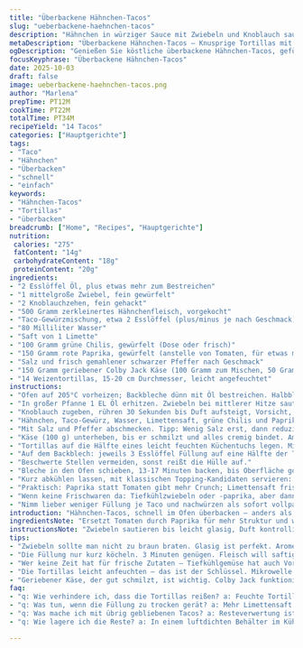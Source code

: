 ```yaml
---
title: "Überbackene Hähnchen-Tacos"
slug: "ueberbackene-haehnchen-tacos"
description: "Hähnchen in würziger Sauce mit Zwiebeln und Knoblauch sautiert, zusammen mit Limettensaft und grünen Chilis. Mit Käse vermischt, in vorgewärmte Tortillas gefüllt, dann knusprig überbacken. Die Zubereitung setzt auf sensorische Hinweise: Zwiebeln weich und duftend, Käse geschmolzen, Tortillas biegsam. Mikro und Backofen im Zusammenspiel, um Bruch zu vermeiden. Ideal für schnelle Abende, ersetzt Tomaten durch frische Paprika für mehr Biss. Die Vorgehensweise punktet mit Minimalaufwand, maximaler Kontrolle, damit keine Tränen beim Aufreißen der Tortilla fließen. "
metaDescription: "Überbackene Hähnchen-Tacos – Knusprige Tortillas mit würziger Füllung; perfekt für schnelle Abende"
ogDescription: "Genießen Sie köstliche überbackene Hähnchen-Tacos, gefüllt mit zartem Hähnchen und Käse; einfach und schnell zubereitet"
focusKeyphrase: "Überbackene Hähnchen-Tacos"
date: 2025-10-03
draft: false
image: ueberbackene-haehnchen-tacos.png
author: "Marlena"
prepTime: PT12M
cookTime: PT22M
totalTime: PT34M
recipeYield: "14 Tacos"
categories: ["Hauptgerichte"]
tags:
- "Taco"
- "Hähnchen"
- "Überbacken"
- "schnell"
- "einfach"
keywords:
- "Hähnchen-Tacos"
- "Tortillas"
- "überbacken"
breadcrumb: ["Home", "Recipes", "Hauptgerichte"]
nutrition: 
 calories: "275"
 fatContent: "14g"
 carbohydrateContent: "18g"
 proteinContent: "20g"
ingredients:
- "2 Esslöffel Öl, plus etwas mehr zum Bestreichen"
- "1 mittelgroße Zwiebel, fein gewürfelt"
- "2 Knoblauchzehen, fein gehackt"
- "500 Gramm zerkleinertes Hähnchenfleisch, vorgekocht"
- "Taco-Gewürzmischung, etwa 2 Esslöffel (plus/minus je nach Geschmack)"
- "80 Milliliter Wasser"
- "Saft von 1 Limette"
- "100 Gramm grüne Chilis, gewürfelt (Dose oder frisch)"
- "150 Gramm rote Paprika, gewürfelt (anstelle von Tomaten, für etwas mehr Crunch)"
- "Salz und frisch gemahlener schwarzer Pfeffer nach Geschmack"
- "150 Gramm geriebener Colby Jack Käse (100 Gramm zum Mischen, 50 Gramm zum Bestreuen)"
- "14 Weizentortillas, 15-20 cm Durchmesser, leicht angefeuchtet"
instructions:
- "Ofen auf 205°C vorheizen; Backbleche dünn mit Öl bestreichen. Halbblech 46x33 cm oder zwei normale Backbleche funktionieren gut, kein Anbrennen, knusprig statt angebrannt."
- "In großer Pfanne 1 EL Öl erhitzen. Zwiebeln bei mittlerer Hitze sautieren, bis sie glasig und leicht aromatisch riechen, etwa 4 Minuten – nicht zu braun, sonst bitter."
- "Knoblauch zugeben, rühren 30 Sekunden bis Duft aufsteigt, Vorsicht, verbrennt schnell."
- "Hähnchen, Taco-Gewürz, Wasser, Limettensaft, grüne Chilis und Paprika einrühren. Kurz bei mittlerer Hitze kochen, etwa 3 Minuten. Nicht zu lange, sonst trocknet das Fleisch aus."
- "Mit Salz und Pfeffer abschmecken. Tipp: Wenig Salz erst, dann reduzieren – Gewürz hat auch Salz."
- "Käse (100 g) unterheben, bis er schmilzt und alles cremig bindet. Am besten sofort probieren, verlockend, aber Geduld – sonst fehlt was beim Füllen."
- "Tortillas auf die Hälfte eines leicht feuchten Küchentuchs legen. Mikrowelle 50 Sekunden, bei 30 Sekunden wenden. Genug feuchtigkeit, damit sie elastisch bleiben und beim Falten nicht reißen. Falls noch starr oder spröde, nochmal 10 Sekunden rein."
- "Auf dem Backblech: jeweils 3 Esslöffel Füllung auf eine Hälfte der Tortilla geben. Noch etwas Käse darüberstreuen. Tortilla zuklappen, leicht andrücken und oberhalb mit etwas Öl bestreichen – so werden sie außen knusprig, innen saftig."
- "Beschwerte Stellen vermeiden, sonst reißt die Hülle auf."
- "Bleche in den Ofen schieben, 13-17 Minuten backen, bis Oberfläche goldbraun ist und Ränder knusprig. Kein Wenden nötig. Wenn zu viel rausquillt, schwatzt zu viel Füllung raus – weniger drauf und dicker schichten hilft."
- "Kurz abkühlen lassen, mit klassischen Topping-Kandidaten servieren: scharfe Sauce, Guacamole, Blattsalat, Limettenviertel, Salsa oder Pico de Gallo."
- "Praktisch: Paprika statt Tomaten gibt mehr Crunch; Limettensaft frisch rein, keine künstlichen Aromen."
- "Wenn keine Frischwaren da: Tiefkühlzwiebeln oder -paprika, aber dann Wärmemenge anpassen."
- "Nimm lieber weniger Füllung je Taco und nachwürzen als sofort vollpacken, es kommt aufs Gleichgewicht an."
introduction: "Hähnchen-Tacos, schnell im Ofen überbacken – anders als die üblichen Pfannenreste. Der knackige Überzug, der Käse schmilzt perfekt mit Taco-Gewürz und Limettenfrische. Im Lauf der Jahre gelernt, jede Komponente genau zum richtigen Zeitpunkt zu erwärmen und zusammenzubringen. Der Trick: Tortillas nicht trocken, sondern feucht und kurz in der Mikrowelle machen sie geschmeidig, sonst brechen sie schneller. Frische Paprika ersetzt Tomate für ordentlich Biss und etwas knackiges Gegengewicht zur cremigen Füllung. Das Zusammenspiel von duftender Zwiebel-Knoblauch-Basis und limettigem Kick bringt Leben in den Abend. Tipp: Unbedingt auf Farbe und Textur achten, nicht nur Zeit – der Ofen macht den Rest."
ingredientsNote: "Ersetzt Tomaten durch Paprika für mehr Struktur und weniger Flüssigkeit – verhindert matschige Tacos. Dosengrüne Chilis sind praktisch, frisch besser, je nach Saison. Wasser gibt Saftigkeit ohne Suppeneffekt, nicht zu viel. Taco-Gewürz selbst mischen: Kumin, Paprika, Chili, Knoblauchpulver, Salz – weniger Salz vorsichtig dosieren. Colby Jack schmilzt hervorragend, Gouda oder Cheddar kompatibel, Parmesan zu trocken. Öl fürs Backblech und oberhalb verhindert Austrocknen und gibt goldene Kruste. Frisch gepresster Limettensaft macht Unterschied; Zitronensaft zu sauer, selbst nachwürzen. Tortillas am besten frisch, Plan B: erwärmen, luftdicht lagern, durchfeuchten und mikrowellen auf Weichheit prüfen. Wichtig: Tortillaqualität beeinflusst Rezept stark – weiche, elastische Lieblings-Marken wählen."
instructionsNote: "Zwiebeln sautieren bis leicht glasig, Duft kontrollieren – kein Braun, nicht bitter. Knoblauch geht schnell, Hitze anpassen. Füllung nur kurz erwärmen, um Feuchtigkeit zu erhalten. Käse schmelzen Wärme und Bindung – nichts trockenes, ansonsten vorher leicht ölen. Tortillas feucht halten und Mikrowelle variieren – besser öfter kurz prüfen, als zu trocken. Auf Backblech arbeiten spart Zeit und Aufräumen, alles an einem Ort; Tortilla nach dem Füllen nie zu voll stopfen, sonst bricht sie beim Backen. Öl auf Tortilla gibt knackige Oberfläche, fehlt oft beim Überbacken. Backzeit an Ofentyp anpassen, visuelle Signale: goldene Ränder, Käsebläschen. Wenn zu viel Saft ausrinnt, Füllung anpassen oder vor dem Backen abtupfen. Servieren mit frischen Toppings belebt den Geschmack, ohne extra Aufwand."
tips:
- "Zwiebeln sollte man nicht zu braun braten. Glasig ist perfekt. Aromen entwickeln sich stark, Bitterkeit vermeiden. Hitze anpassen, kontrolliere den Duft. Knoblauch geht schnell; vorsichtig rühren, sonst verbrennt er. Das Aroma verliert alles. Optimale Temperatur ist entscheidend für den Geschmack."
- "Die Füllung nur kurz köcheln. 3 Minuten genügen. Fleisch will saftig bleiben. Zu lange verringert den Genuss. Gewürze und Limettensaft sind wichtig; frische Zutaten machen echt den Unterschied. Vereinfache es, aber unterschätze nie das Timing."
- "Wer keine Zeit hat für frische Zutaten – Tiefkühlgemüse hat auch Vorteile. Zwiebeln oder Paprika aus dem Tiefkühler sind brauchbar. Wärmemengen dann regulieren. Aber achte auf die Textur. Leichte Anpassungen machen viel aus."
- "Die Tortillas leicht anfeuchten – das ist der Schlüssel. Mikrowelle geht schnell. Kontrolliere nach 30 Sekunden. Wenn sie spröde sind, wird's schwer beim Falten. Füllung nicht überladen, sonst gibt's Probleme beim Backen. Weniger ist mehr für den perfekten Biss."
- "Geriebener Käse, der gut schmilzt, ist wichtig. Colby Jack funktioniert super. Gouda oder Cheddar sind ebenfalls Alternativen. Aber Parmesan kann zu trocken werden. Öl auf den Tortillas hilft, trockene Ränder zu vermeiden; wichtig für die Kruste."
faq:
- "q: Wie verhindere ich, dass die Tortillas reißen? a: Feuchte Tortillas sind elastisch. Mikrowelle wird zum Rettungsanker; 30 Sekunden, dann checken. Bei Bedarf nochmals kurz reinlegen."
- "q: Was tun, wenn die Füllung zu trocken gerät? a: Mehr Limettensaft hilft oft. Für Saftigkeit Wasser zufügen. Es ist ein Balanceakt zwischen den Zutaten."
- "q: Was mache ich mit übrig gebliebenen Tacos? a: Resteverwertung ist wichtig. Ofen erwärmen und füllen. Snacks sind praktisch. Immer neues Aroma ausprobieren."
- "q: Wie lagere ich die Reste? a: In einem luftdichten Behälter im Kühlschrank. Maximal 3 Tage; dann durchwärmen. Auch erwärmen und frisch genießen."

---
```

